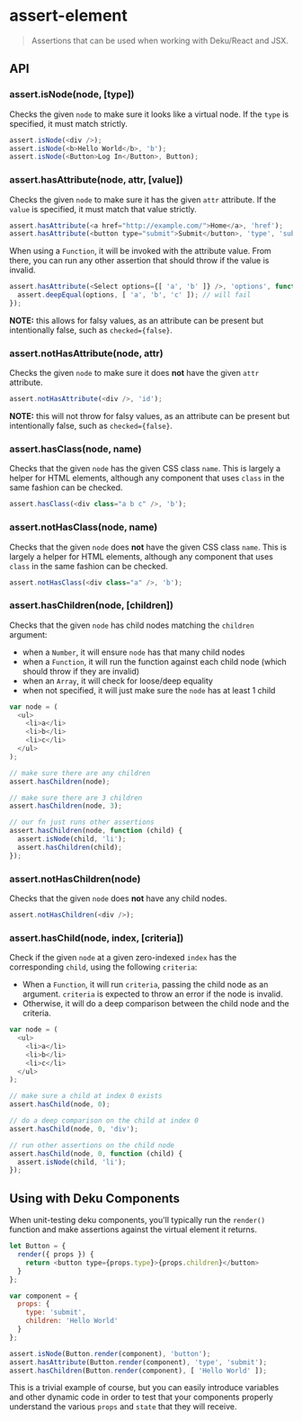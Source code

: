 # assert-element

> Assertions that can be used when working with Deku/React and JSX.

## API

### assert.isNode(node, [type])

Checks the given `node` to make sure it looks like a virtual node. If the `type`
is specified, it must match strictly.

```js
assert.isNode(<div />);
assert.isNode(<b>Hello World</b>, 'b');
assert.isNode(<Button>Log In</Button>, Button);
```

### assert.hasAttribute(node, attr, [value])

Checks the given `node` to make sure it has the given `attr` attribute. If the
`value` is specified, it must match that value strictly.

```js
assert.hasAttribute(<a href="http://example.com/">Home</a>, 'href');
assert.hasAttribute(<button type="submit">Submit</button>, 'type', 'submit');
```

When using a `Function`, it will be invoked with the attribute value. From there, you
can run any other assertion that should throw if the value is invalid.

```js
assert.hasAttribute(<Select options={[ 'a', 'b' ]} />, 'options', function (options) {
  assert.deepEqual(options, [ 'a', 'b', 'c' ]); // will fail
});
```

**NOTE:** this allows for falsy values, as an attribute can be present but intentionally
false, such as `checked={false}`.

### assert.notHasAttribute(node, attr)

Checks the given `node` to make sure it does **not** have the given `attr` attribute.

```js
assert.notHasAttribute(<div />, 'id');
```

**NOTE:** this will not throw for falsy values, as an attribute can be present but
intentionally false, such as `checked={false}`.

### assert.hasClass(node, name)

Checks that the given `node` has the given CSS class `name`. This is largely a helper
for HTML elements, although any component that uses `class` in the same fashion can be
checked.

```js
assert.hasClass(<div class="a b c" />, 'b');
```

### assert.notHasClass(node, name)

Checks that the given `node` does **not** have the given CSS class `name`. This is largely
a helper for HTML elements, although any component that uses `class` in the same fashion
can be checked.

```js
assert.notHasClass(<div class="a" />, 'b');
```

### assert.hasChildren(node, [children])

Checks that the given `node` has child nodes matching the `children` argument:

 - when a `Number`, it will ensure `node` has that many child nodes
 - when a `Function`, it will run the function against each child node (which should
   throw if they are invalid)
 - when an `Array`, it will check for loose/deep equality
 - when not specified, it will just make sure the `node` has at least 1 child

```js
var node = (
  <ul>
    <li>a</li>
    <li>b</li>
    <li>c</li>
  </ul>
);

// make sure there are any children
assert.hasChildren(node);

// make sure there are 3 children
assert.hasChildren(node, 3);

// our fn just runs other assertions
assert.hasChildren(node, function (child) {
  assert.isNode(child, 'li');
  assert.hasChildren(child);
});
```

### assert.notHasChildren(node)

Checks that the given `node` does **not** have any child nodes.

```js
assert.notHasChildren(<div />);
```

### assert.hasChild(node, index, [criteria])

Check if the given `node` at a given zero-indexed `index` has the corresponding
`child`, using the following `criteria`:

 - When a `Function`, it will run `criteria`, passing the child node as an
   argument. `criteria` is expected to throw an error if the node is invalid.
 - Otherwise, it will do a deep comparison between the child node and
   the criteria.

```js
var node = (
  <ul>
    <li>a</li>
    <li>b</li>
    <li>c</li>
  </ul>
);

// make sure a child at index 0 exists
assert.hasChild(node, 0);

// do a deep comparison on the child at index 0
assert.hasChild(node, 0, 'div');

// run other assertions on the child node
assert.hasChild(node, 0, function (child) {
  assert.isNode(child, 'li');
});
```

## Using with Deku Components

When unit-testing deku components, you'll typically run the `render()` function and
make assertions against the virtual element it returns.

```js
let Button = {
  render({ props }) {
    return <button type={props.type}>{props.children}</button>
  }
};

var component = {
  props: {
    type: 'submit',
    children: 'Hello World'
  }
};

assert.isNode(Button.render(component), 'button');
assert.hasAttribute(Button.render(component), 'type', 'submit');
assert.hasChildren(Button.render(component), [ 'Hello World' ]);
```

This is a trivial example of course, but you can easily introduce variables and
other dynamic code in order to test that your components properly understand the
various `props` and `state` that they will receive.
